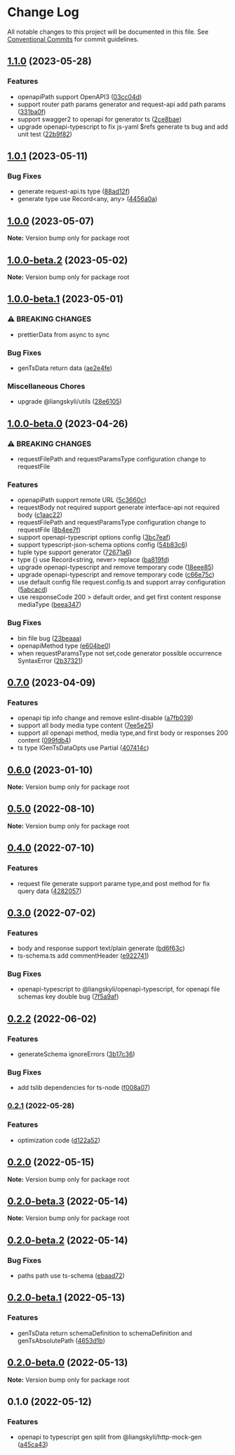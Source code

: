 # Change Log

All notable changes to this project will be documented in this file.
See [Conventional Commits](https://conventionalcommits.org) for commit guidelines.

## [1.1.0](https://github.com/liangskyli/openapi-ts/compare/v1.0.1...v1.1.0) (2023-05-28)


### Features

* openapiPath support OpenAPI3 ([03cc04d](https://github.com/liangskyli/openapi-ts/commit/03cc04d8d20f88475c2bbc9e2e4b574b0d7a92f6))
* support router path params generator and request-api add path params ([331ba0f](https://github.com/liangskyli/openapi-ts/commit/331ba0fd59b5472bec6650a667ae25705f584e21))
* support swagger2 to openapi for generator ts ([2ce8bae](https://github.com/liangskyli/openapi-ts/commit/2ce8bae03ce85d3f9dc67b3ee1d92c031e0562c3))
* upgrade openapi-typescript to fix js-yaml $refs generate ts bug and add unit test ([22b9f82](https://github.com/liangskyli/openapi-ts/commit/22b9f82abb077a8295f031eb906f055564610a02))



## [1.0.1](https://github.com/liangskyli/openapi-ts/compare/v1.0.0...v1.0.1) (2023-05-11)


### Bug Fixes

* generate request-api.ts type ([88ad12f](https://github.com/liangskyli/openapi-ts/commit/88ad12f3d2f1e5beb743a54b8f57b61e965eedf6))
* generate type use Record<any, any> ([4456a0a](https://github.com/liangskyli/openapi-ts/commit/4456a0a49e952c841cdc0a35b4167fe55d62ae07))



## [1.0.0](https://github.com/liangskyli/openapi-ts/compare/v1.0.0-beta.2...v1.0.0) (2023-05-07)

**Note:** Version bump only for package root





## [1.0.0-beta.2](https://github.com/liangskyli/openapi-ts/compare/v1.0.0-beta.1...v1.0.0-beta.2) (2023-05-02)

**Note:** Version bump only for package root





## [1.0.0-beta.1](https://github.com/liangskyli/openapi-ts/compare/v1.0.0-beta.0...v1.0.0-beta.1) (2023-05-01)


### ⚠ BREAKING CHANGES

* prettierData from async to sync

### Bug Fixes

* genTsData return data ([ae2e4fe](https://github.com/liangskyli/openapi-ts/commit/ae2e4fed0c395be37d40a329bc67a89658bdb7ec))


### Miscellaneous Chores

* upgrade @liangskyli/utils ([28e6105](https://github.com/liangskyli/openapi-ts/commit/28e61057f57b9a86866b684a0e526dd36e92df1f))



## [1.0.0-beta.0](https://github.com/liangskyli/openapi-ts/compare/v0.7.0...v1.0.0-beta.0) (2023-04-26)


### ⚠ BREAKING CHANGES

* requestFilePath and requestParamsType configuration change to requestFile

### Features

* openapiPath support remote URL ([5c3660c](https://github.com/liangskyli/openapi-ts/commit/5c3660cf3c3f6f387e46bf0b0d5b925afbe605fa))
* requestBody not required support generate interface-api not required body ([c1aac22](https://github.com/liangskyli/openapi-ts/commit/c1aac229177d6d67fb8ab0112b6b2d5540a7f74c))
* requestFilePath and requestParamsType configuration change to requestFile ([8b4ee7f](https://github.com/liangskyli/openapi-ts/commit/8b4ee7f85509025c1452ea3280ddac363ee10bd0))
* support openapi-typescript options config ([3bc7eaf](https://github.com/liangskyli/openapi-ts/commit/3bc7eafb50f7463ce2e402163f5f2a2141ae2a68))
* support typescript-json-schema options config ([54b83c6](https://github.com/liangskyli/openapi-ts/commit/54b83c62b4ddbf9250853f1fee1a61dd988d5810))
* tuple type support generator ([72671a6](https://github.com/liangskyli/openapi-ts/commit/72671a6892b68dc8c1c56897166b43e999403492))
* type {} use Record<string, never> replace ([ba819fd](https://github.com/liangskyli/openapi-ts/commit/ba819fdb6863bb85d9fadfd501b4f4defc863818))
* upgrade openapi-typescript and remove temporary code ([18eee85](https://github.com/liangskyli/openapi-ts/commit/18eee859e89af1b7504b0f70409b08590cb8e66c))
* upgrade openapi-typescript and remove temporary code ([c66e75c](https://github.com/liangskyli/openapi-ts/commit/c66e75c41dbb057639505610f031e75fe99f47cd))
* use default config file request.config.ts and support array configuration ([5abcacd](https://github.com/liangskyli/openapi-ts/commit/5abcacd73a752958bbeb2500dcb2cd305b3776ec))
* use responseCode 200 > default order, and get first content response mediaType ([beea347](https://github.com/liangskyli/openapi-ts/commit/beea3472868eb7552ca6963178efc12e655d87dc))


### Bug Fixes

* bin file bug ([23beaaa](https://github.com/liangskyli/openapi-ts/commit/23beaaa0fa138dcafb4d7636de5a6d6441698da2))
* openapiMethod type ([e604be0](https://github.com/liangskyli/openapi-ts/commit/e604be082290a29c87fb846229237673aaba88ef))
* when requestParamsType not set,code generator possible occurrence SyntaxError ([2b37321](https://github.com/liangskyli/openapi-ts/commit/2b37321789baacf8cbcb699fe634e62c33a13d67))



## [0.7.0](https://github.com/liangskyli/openapi-ts/compare/v0.6.0...v0.7.0) (2023-04-09)


### Features

* openapi tip info change and remove eslint-disable ([a7fb039](https://github.com/liangskyli/openapi-ts/commit/a7fb0392936d731942faed79256fec1f11e948e3))
* support all body media type content ([7ee5e25](https://github.com/liangskyli/openapi-ts/commit/7ee5e256a7913b923cad5d68fbb3acdfc6b548fe))
* support all openapi method, media type,and first body or responses 200 content ([099fdb4](https://github.com/liangskyli/openapi-ts/commit/099fdb4720c10509d01ee0ce7a62f15f53925514))
* ts type IGenTsDataOpts use Partial ([407414c](https://github.com/liangskyli/openapi-ts/commit/407414c227f488098ee196784eedb7baca4f5c19))



## [0.6.0](https://github.com/liangskyli/openapi-ts/compare/v0.5.0...v0.6.0) (2023-01-10)

**Note:** Version bump only for package root





## [0.5.0](https://github.com/liangskyli/openapi-ts/compare/v0.4.0...v0.5.0) (2022-08-10)

**Note:** Version bump only for package root





## [0.4.0](https://github.com/liangskyli/openapi-ts/compare/v0.3.0...v0.4.0) (2022-07-10)


### Features

* request file generate support parame type,and post method for fix query data ([4282057](https://github.com/liangskyli/openapi-ts/commit/42820577a72a915c49ea79d7ae3f6e2af858b5b2))



## [0.3.0](https://github.com/liangskyli/openapi-ts/compare/v0.2.2...v0.3.0) (2022-07-02)


### Features

* body and response support text/plain generate ([bd6f63c](https://github.com/liangskyli/openapi-ts/commit/bd6f63c79974a701dd38b6f469bb4b91af5a942c))
* ts-schema.ts add commentHeader ([e922741](https://github.com/liangskyli/openapi-ts/commit/e9227416cf89a00ea1777bded362bfe1b514c26a))


### Bug Fixes

* openapi-typescript to @liangskyli/openapi-typescript, for openapi file schemas key double bug ([7f5a9af](https://github.com/liangskyli/openapi-ts/commit/7f5a9af756f64a762c42407f733df7445d83716a))



## [0.2.2](https://github.com/liangskyli/openapi-ts/compare/v0.2.1...v0.2.2) (2022-06-02)


### Features

* generateSchema ignoreErrors ([3b17c36](https://github.com/liangskyli/openapi-ts/commit/3b17c364955529c7e10e730b7c1842119654653b))


### Bug Fixes

* add tslib dependencies for ts-node ([f008a07](https://github.com/liangskyli/openapi-ts/commit/f008a07f9f61f8e1ab34861307b233b9a5862e58))



### [0.2.1](https://github.com/liangskyli/openapi-ts/compare/v0.2.0...v0.2.1) (2022-05-28)


### Features

* optimization code ([d122a52](https://github.com/liangskyli/openapi-ts/commit/d122a52db8b8cf59e906418698687aed158abd35))



## [0.2.0](https://github.com/liangskyli/openapi-ts/compare/v0.2.0-beta.3...v0.2.0) (2022-05-15)

**Note:** Version bump only for package root





## [0.2.0-beta.3](https://github.com/liangskyli/openapi-ts/compare/v0.2.0-beta.2...v0.2.0-beta.3) (2022-05-14)

**Note:** Version bump only for package root





## [0.2.0-beta.2](https://github.com/liangskyli/openapi-ts/compare/v0.2.0-beta.1...v0.2.0-beta.2) (2022-05-14)


### Bug Fixes

* paths path use ts-schema ([ebaad72](https://github.com/liangskyli/openapi-ts/commit/ebaad72346bc7d868b62c067af473860326bd5d5))



## [0.2.0-beta.1](https://github.com/liangskyli/openapi-ts/compare/v0.2.0-beta.0...v0.2.0-beta.1) (2022-05-13)


### Features

* genTsData return schemaDefinition to schemaDefinition and genTsAbsolutePath ([4653d1b](https://github.com/liangskyli/openapi-ts/commit/4653d1be187ccf8aaa31d9612057e5bcd83d488d))



## [0.2.0-beta.0](https://github.com/liangskyli/openapi-ts/compare/v0.1.0...v0.2.0-beta.0) (2022-05-13)

**Note:** Version bump only for package root





## 0.1.0 (2022-05-12)


### Features

* openapi to typescript gen split from @liangskyli/http-mock-gen ([a45ca43](https://github.com/liangskyli/openapi-ts/commit/a45ca435bc5cba2d221d41577857fd1fe2ec4195))
